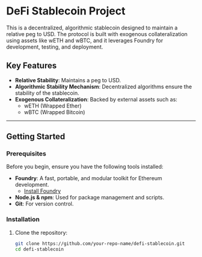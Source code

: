 # DeFi Stablecoin Project

This is a decentralized, algorithmic stablecoin designed to maintain a relative peg to USD. The protocol is built with exogenous collateralization using assets like wETH and wBTC, and it leverages Foundry for development, testing, and deployment.

## Key Features

- **Relative Stability**: Maintains a peg to USD.
- **Algorithmic Stability Mechanism**: Decentralized algorithms ensure the stability of the stablecoin.
- **Exogenous Collateralization**: Backed by external assets such as:
  - wETH (Wrapped Ether)
  - wBTC (Wrapped Bitcoin)

---

## Getting Started

### Prerequisites

Before you begin, ensure you have the following tools installed:

- **Foundry**: A fast, portable, and modular toolkit for Ethereum development.
  - [Install Foundry](https://book.getfoundry.sh/getting-started/installation.html)
- **Node.js & npm**: Used for package management and scripts.
- **Git**: For version control.

### Installation

1. Clone the repository:
   ```bash
   git clone https://github.com/your-repo-name/defi-stablecoin.git
   cd defi-stablecoin
